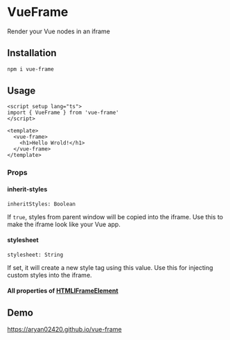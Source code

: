 # VueFrame

Render your Vue nodes in an iframe

## Installation

```bash
npm i vue-frame
```

## Usage

```vue
<script setup lang="ts">
import { VueFrame } from 'vue-frame'
</script>

<template>
  <vue-frame>
    <h1>Hello Wrold!</h1>
  </vue-frame>
</template>
```

### Props

#### inherit-styles

`inheritStyles: Boolean`

If `true`, styles from parent window will be copied into the iframe. Use this to make the iframe look like your Vue app.

#### stylesheet

`stylesheet: String`

If set, it will create a new style tag using this value. Use this for injecting custom styles into the iframe.

#### All properties of [HTMLIFrameElement](https://developer.mozilla.org/en-US/docs/Web/API/HTMLIFrameElement)

## Demo

https://aryan02420.github.io/vue-frame
